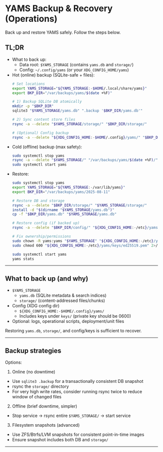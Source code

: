 # YAMS Backup & Recovery (Operations)

Back up and restore YAMS safely. Follow the steps below.

## TL;DR

- What to back up:
  - Data root: `$YAMS_STORAGE` (contains `yams.db` and `storage/`)
  - Config: `~/.config/yams` (or your `XDG_CONFIG_HOME/yams`)
- Hot (online) backup (SQLite-safe + files):
  ```bash
  # Set locations
  export YAMS_STORAGE="${YAMS_STORAGE:-$HOME/.local/share/yams}"
  export BKP_DIR="/var/backups/yams/$(date +%F)"

  # 1) Backup SQLite DB atomically
  mkdir -p "$BKP_DIR"
  sqlite3 "$YAMS_STORAGE/yams.db" ".backup '$BKP_DIR/yams.db'"

  # 2) Sync content store files
  rsync -a --delete "$YAMS_STORAGE/storage/" "$BKP_DIR/storage/"

  # (Optional) Config backup
  rsync -a --delete "${XDG_CONFIG_HOME:-$HOME/.config}/yams/" "$BKP_DIR/config/"
  ```
- Cold (offline) backup (max safety):
  ```bash
  sudo systemctl stop yams
  rsync -a --delete "$YAMS_STORAGE/" "/var/backups/yams/$(date +%F)/"
  sudo systemctl start yams
  ```
- Restore:
  ```bash
  sudo systemctl stop yams
  export YAMS_STORAGE="${YAMS_STORAGE:-/var/lib/yams}"
  export BKP_DIR="/var/backups/yams/2025-08-11"

  # Restore DB and storage
  rsync -a --delete "$BKP_DIR/storage/" "$YAMS_STORAGE/storage/"
  install -d "$(dirname "$YAMS_STORAGE/yams.db")"
  cp -f "$BKP_DIR/yams.db" "$YAMS_STORAGE/yams.db"

  # Restore config (if backed up)
  rsync -a --delete "$BKP_DIR/config/" "${XDG_CONFIG_HOME:-/etc}/yams/"

  # Fix ownership/permissions
  sudo chown -R yams:yams "$YAMS_STORAGE" "${XDG_CONFIG_HOME:-/etc}/yams"
  sudo chmod 600 "${XDG_CONFIG_HOME:-/etc}/yams/keys/ed25519.pem" 2>/dev/null || true

  sudo systemctl start yams
  yams stats
  ```

---

## What to back up (and why)

- `$YAMS_STORAGE`
  - `yams.db` (SQLite metadata & search indices)
  - `storage/` (content-addressed files/chunks)
- Config (XDG config dir)
  - `${XDG_CONFIG_HOME:-$HOME/.config}/yams/`
  - Includes keys under `keys/` (private key should be 0600)
- Optional: logs, operational scripts, deployment/unit files

Restoring `yams.db`, `storage/`, and config/keys is sufficient to recover.

---

## Backup strategies

Options:

1) Online (no downtime)
- Use `sqlite3 .backup` for a transactionally consistent DB snapshot
- rsync the `storage/` directory
- For very high write rates, consider running rsync twice to reduce window of changed files

2) Offline (brief downtime, simpler)
- Stop service → rsync entire `$YAMS_STORAGE/` → start service

3) Filesystem snapshots (advanced)
- Use ZFS/Btrfs/LVM snapshots for consistent point-in-time images
- Ensure snapshot includes both DB and `storage/`

---

